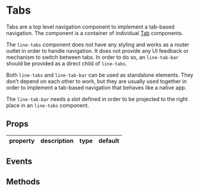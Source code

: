 # Tabs

Tabs are a top level navigation component to implement a tab-based navigation.
The component is a container of individual [Tab](../tab/) components.

The `line-tabs` component does not have any styling and works as a router outlet in order to handle navigation. It does not provide any UI feedback or mechanism to switch between tabs. In order to do so, an `line-tab-bar` should be provided as a direct child of `line-tabs`.

Both `line-tabs` and `line-tab-bar` can be used as standalone elements. They don’t depend on each other to work, but they are usually used together in order to implement a tab-based navigation that behaves like a native app.

The `line-tab-bar` needs a slot defined in order to be projected to the right place in an `line-tabs` component.

## Props

| property | description | type | default |
|----------|-------------|------|---------|

## Events

## Methods
